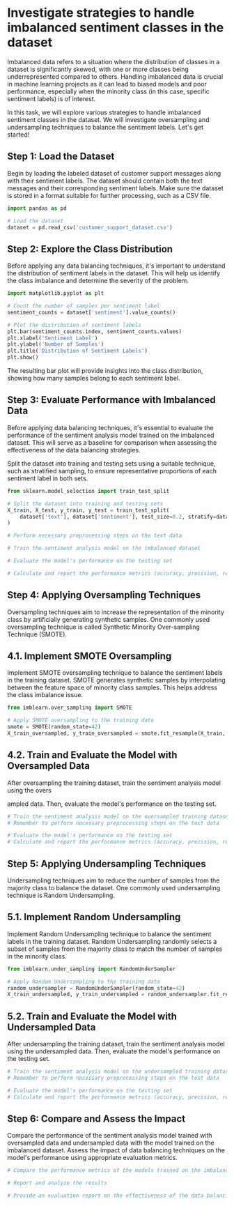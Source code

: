

# Investigate strategies to handle imbalanced sentiment classes in the dataset

Imbalanced data refers to a situation where the distribution of classes in a dataset is significantly skewed, with one or more classes being underrepresented compared to others. Handling imbalanced data is crucial in machine learning projects as it can lead to biased models and poor performance, especially when the minority class (in this case, specific sentiment labels) is of interest.

In this task, we will explore various strategies to handle imbalanced sentiment classes in the dataset. We will investigate oversampling and undersampling techniques to balance the sentiment labels. Let's get started!

## Step 1: Load the Dataset

Begin by loading the labeled dataset of customer support messages along with their sentiment labels. The dataset should contain both the text messages and their corresponding sentiment labels. Make sure the dataset is stored in a format suitable for further processing, such as a CSV file.

```python
import pandas as pd

# Load the dataset
dataset = pd.read_csv('customer_support_dataset.csv')
```

## Step 2: Explore the Class Distribution

Before applying any data balancing techniques, it's important to understand the distribution of sentiment labels in the dataset. This will help us identify the class imbalance and determine the severity of the problem.

```python
import matplotlib.pyplot as plt

# Count the number of samples per sentiment label
sentiment_counts = dataset['sentiment'].value_counts()

# Plot the distribution of sentiment labels
plt.bar(sentiment_counts.index, sentiment_counts.values)
plt.xlabel('Sentiment Label')
plt.ylabel('Number of Samples')
plt.title('Distribution of Sentiment Labels')
plt.show()
```

The resulting bar plot will provide insights into the class distribution, showing how many samples belong to each sentiment label.

## Step 3: Evaluate Performance with Imbalanced Data

Before applying data balancing techniques, it's essential to evaluate the performance of the sentiment analysis model trained on the imbalanced dataset. This will serve as a baseline for comparison when assessing the effectiveness of the data balancing strategies.

Split the dataset into training and testing sets using a suitable technique, such as stratified sampling, to ensure representative proportions of each sentiment label in both sets.

```python
from sklearn.model_selection import train_test_split

# Split the dataset into training and testing sets
X_train, X_test, y_train, y_test = train_test_split(
    dataset['text'], dataset['sentiment'], test_size=0.2, stratify=dataset['sentiment'], random_state=42
)

# Perform necessary preprocessing steps on the text data

# Train the sentiment analysis model on the imbalanced dataset

# Evaluate the model's performance on the testing set

# Calculate and report the performance metrics (accuracy, precision, recall, F1-score, etc.)
```

## Step 4: Applying Oversampling Techniques

Oversampling techniques aim to increase the representation of the minority class by artificially generating synthetic samples. One commonly used oversampling technique is called Synthetic Minority Over-sampling Technique (SMOTE).

## 4.1. Implement SMOTE Oversampling

Implement SMOTE oversampling technique to balance the sentiment labels in the training dataset. SMOTE generates synthetic samples by interpolating between the feature space of minority class samples. This helps address the class imbalance issue.

```python
from imblearn.over_sampling import SMOTE

# Apply SMOTE oversampling to the training data
smote = SMOTE(random_state=42)
X_train_oversampled, y_train_oversampled = smote.fit_resample(X_train, y_train)
```

## 4.2. Train and Evaluate the Model with Oversampled Data

After oversampling the training dataset, train the sentiment analysis model using the overs

ampled data. Then, evaluate the model's performance on the testing set.

```python
# Train the sentiment analysis model on the oversampled training dataset
# Remember to perform necessary preprocessing steps on the text data

# Evaluate the model's performance on the testing set
# Calculate and report the performance metrics (accuracy, precision, recall, F1-score, etc.)
```

## Step 5: Applying Undersampling Techniques

Undersampling techniques aim to reduce the number of samples from the majority class to balance the dataset. One commonly used undersampling technique is Random Undersampling.

## 5.1. Implement Random Undersampling

Implement Random Undersampling technique to balance the sentiment labels in the training dataset. Random Undersampling randomly selects a subset of samples from the majority class to match the number of samples in the minority class.

```python
from imblearn.under_sampling import RandomUnderSampler

# Apply Random Undersampling to the training data
random_undersampler = RandomUnderSampler(random_state=42)
X_train_undersampled, y_train_undersampled = random_undersampler.fit_resample(X_train, y_train)
```

## 5.2. Train and Evaluate the Model with Undersampled Data

After undersampling the training dataset, train the sentiment analysis model using the undersampled data. Then, evaluate the model's performance on the testing set.

```python
# Train the sentiment analysis model on the undersampled training dataset
# Remember to perform necessary preprocessing steps on the text data

# Evaluate the model's performance on the testing set
# Calculate and report the performance metrics (accuracy, precision, recall, F1-score, etc.)
```

## Step 6: Compare and Assess the Impact

Compare the performance of the sentiment analysis model trained with oversampled data and undersampled data with the model trained on the imbalanced dataset. Assess the impact of data balancing techniques on the model's performance using appropriate evaluation metrics.

```python
# Compare the performance metrics of the models trained on the imbalanced, oversampled, and undersampled datasets

# Report and analyze the results

# Provide an evaluation report on the effectiveness of the data balancing strategies
```

